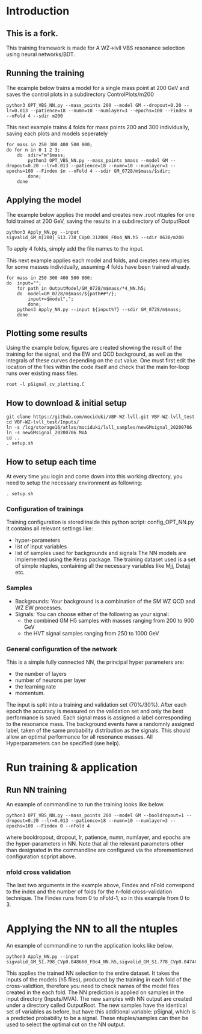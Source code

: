 # Introduction
## This is a fork.

This training framework is made for A WZ->lvll VBS resonance selection using neural networks/BDT.

## Running the training
The example below trains a model for a single mass point at 200 GeV and saves the control plots in a subdirectory ControlPlots/m200
```
python3 OPT_VBS_NN.py --mass_points 200 --model GM --dropout=0.20 --lr=0.013 --patience=18 --numn=10 --numlayer=3 --epochs=100 --Findex 0 --nFold 4 --sdir m200
```

This next example trains 4 folds for mass points 200 and 300 individually, saving each plots and models seperately
```
for mass in 250 300 400 500 800;
do for n in 0 1 2 3;
    do  sdir="m"$mass;
        python3 OPT_VBS_NN.py --mass_points $mass --model GM --dropout=0.20 --lr=0.013 --patience=18 --numn=10 --numlayer=3 --epochs=100 --Findex $n --nFold 4 --sdir GM_0728/m$mass/$sdir;
        done;
    done
```

## Applying the model
The example below applies the model and creates new .root ntuples for one fold trained at 200 GeV, saving the results in a subdirectory of OutputRoot 
```
python3 Apply_NN.py --input sigvalid_GM_m[200]_S13.738_CVp0.312000_F0o4_NN.h5 --sdir 0630/m200
```

To apply 4 folds, simply add the file names to the input.

This next example applies each model and folds, and creates new ntuples for some masses individually, assuming 4 folds have been trained already. 
```
for mass in 250 300 400 500 800;
do  input="";
    for path in OutputModel/GM_0728/m$mass/*4_NN.h5;
    do  model=GM_0728/m$mass/${path##*/};
        input+=$model",";
        done;
    python3 Apply_NN.py --input ${input%?} --sdir GM_0728/m$mass;
    done
```

## Plotting some results
Using the example below, figures are created showing the result of the training for the signal, and the EW and QCD background, as well as the integrals of these curves depending on the cut value. One must first edit the location of the files within the code itself and check that the main for-loop runs over existing mass files. 
```
root -l pSignal_cv_plotting.C
```

## How to download & initial setup
```
git clone https://github.com/mociduki/VBF-WZ-lvll.git VBF-WZ-lvll_test
cd VBF-WZ-lvll_test/Inputs/
ln -s /lcg/storage16/atlas/mociduki/lvll_samples/newGMsignal_20200706
ln -s newGMsignal_20200706 MVA
cd ..
. setup.sh
```

## How to setup each time
At every time you login and come down into this working directory, you need to setup the necessary environment as following:
```
. setup.sh
```

### Configuration of trainings
Training configuration is stored inside this python script: config_OPT_NN.py <br>
It contains all relevant settings like:
* hyper-parameters
* list of input variables
* list of samples used for backgrounds and signals
The NN models are implemented using the Keras package.
The training dataset used is a set of simple ntuples, containing all the necessary variables like Mjj, Detajj etc.

### Samples
* Backgrounds: Your background is a combination of the SM WZ QCD and WZ EW processes.
* Signals: You can choose either of the following as your signal:
  * the combined GM H5 samples with masses ranging from 200 to 900 GeV
  * the HVT signal samples ranging from 250 to 1000 GeV

### General configuration of the network
This is a simple fully connected NN, the principal hyper parameters are:
* the number of layers
* number of neurons per layer
* the learning rate
* momentum.

The input is split into a training and validation set (70%/30%).
After each epoch the accuracy is measured on the validation set and only the best performance is saved.
Each signal mass is assigned a label corresponding to the resonance mass.
The background events have a randomnly assigned label, taken of the same probability distribution as the signals.
This should allow an optimal performance for all resonance masses. All Hyperparameters can be specified (see help).

# Run training & application
## Run NN training
An example of commandline to run the training looks like below.
```
python3 OPT_VBS_NN.py --mass_points 200 --model GM --booldropout=1 --dropout=0.20 --lr=0.013 --patience=18 --numn=10 --numlayer=3 --epochs=100 --Findex 0 --nFold 4
```

where booldropout, dropout, lr, patience, numn, numlayer, and epochs are the hyper-parameters in NN.
Note that all the relevant parameters other than designated in the commandline are configured via the aforementioned configuration scpript above.

### nfold cross validation
The last two arguments in the example above, Findex and nFold correspond to the index and the number of folds for the n-fold cross-validation technique.
The Findex runs from 0 to nFold-1, so in this example from 0 to 3.

# Applying the NN to all the ntuples
An example of commandline to run the application looks like below.
```
python3 Apply_NN.py --input sigvalid_GM_S1.798_CVp0.048660_F0o4_NN.h5,sigvalid_GM_S1.778_CVp0.047461_F1o4_NN.h5,sigvalid_GM_S1.794_CVp0.049493_F2o4_NN.h5,sigvalid_GM_S1.788_CVp0.049410_F3o4_NN.h5
```

This applies the trained NN selection to the entire dataset.
It takes the inputs of the models (h5 files), produced by the training in each fold of the cross-validtion, 
therefore you need to check names of the model files created in the each fold. 
The NN prediction is applied on samples in the input directory (Inputs/MVA).
The new samples with NN output are created under a directory called OutputRoot.
The new samples have the identical set of variables as before, but have this additional variable: pSignal, which is a predicted probability to be a signal.
These ntuples/samples can then be used to select the optimal cut on the NN output.

<!---
# Run BDT training and application (obsolete, left only for reference)
* OPT_VBS_BDT.py:

The BDTs are implemented with sklearn.
The Hyper parameters are: base_estimator forming the bossted ensemble, the learning rate and the boosting algorithm.

* Apply_BDT.py:

Similar to Apply_NN this program applies the BDT selection to a given dataset.
The output variable is added to the original ntuple and stored in a new root file.
--->
